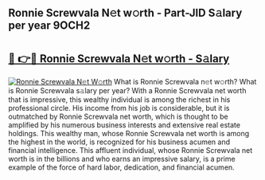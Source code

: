 ## Ronnie Screwvala N𝚎t w𝚘rth - Part-JlD S𝚊lary per year 9OCH2

# <h2><a href="http://gc4xex.nevu.top/?p=Ronnie+Screwvala">🔗 👉🔴 Ronnie Screwvala N𝚎t w𝚘rth - S𝚊lary</a></h2>

[![Ronnie Screwvala N𝚎t W𝚘rth](https://i.imgur.com/Oavwk0R.jpeg)](http://gc4xex.nevu.top/?p=Ronnie+Screwvala)
What is Ronnie Screwvala n𝚎t w𝚘rth? What is Ronnie Screwvala s𝚊lary per year?
With a Ronnie Screwvala net worth that is impressive, this wealthy individual is among the richest in his professional circle. His income from his job is considerable, but it is outmatched by Ronnie Screwvala net worth, which is thought to be amplified by his numerous business interests and extensive real estate holdings. This wealthy man, whose Ronnie Screwvala net worth is among the highest in the world, is recognized for his business acumen and financial intelligence. This affluent individual, whose Ronnie Screwvala net worth is in the billions and who earns an impressive salary, is a prime example of the force of hard labor, dedication, and financial acumen.
